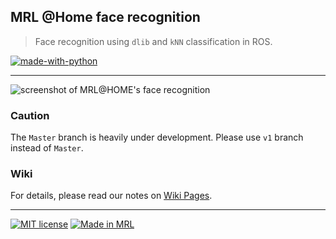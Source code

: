 ## MRL @Home face recognition
> Face recognition using `dlib` and `kNN` classification in ROS.

[![made-with-python](https://img.shields.io/badge/Made%20with-Python-1f425f.svg)](https://www.python.org/)

---

![screenshot of MRL@HOME's face recognition](https://github.com/mrl-athomelab/ros-face-recognition/blob/master/resources/screenshot.png?raw=true)

### Caution

The `Master` branch is heavily under development. Please use `v1` branch instead of `Master`.

### Wiki

For details, please read our notes on [Wiki Pages](https://github.com/mrlathome/ros-face-recognition/wiki).

---

[![MIT license](https://img.shields.io/badge/License-MIT-blue.svg)](https://lbesson.mit-license.org/)
[![Made in MRL](https://img.shields.io/badge/Made%20in-Mechatronic%20Research%20Labratories-red.svg)](https://www.qiau.ac.ir/)
